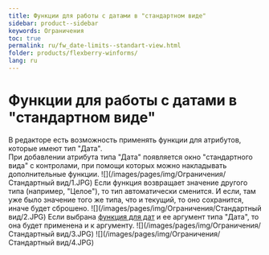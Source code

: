 ```yaml
---
title: Функции для работы с датами в "стандартном виде"
sidebar: product--sidebar
keywords: Ограничения
toc: true
permalink: ru/fw_date-limits--standart-view.html
folder: products/flexberry-winforms/
lang: ru
---
```


# Функции для работы с датами в "стандартном виде" 
В редакторе есть возможность применять функции для атрибутов, которые имеют тип "Дата".
<br />
При добавлении атрибута типа "Дата" появляется окно "стандартного вида" с контролами, при помощи которых можно накладывать дополнительные функции.
![](/images/pages/img/Ограничения/Стандартный вид/1.JPG)
Если функция возвращает значение другого типа (например, "Целое"), то тип автоматически сменится. И если, там уже было значение того же типа, что и текущий, то оно сохранится, иначе будет сброшено.
![](/images/pages/img/Ограничения/Стандартный вид/2.JPG)
Если выбрана [функция для дат](date-time-funtions-in-limits.html) и ее аргумент типа "Дата", то она будет применена и к аргументу.
![](/images/pages/img/Ограничения/Стандартный вид/3.JPG)
![](/images/pages/img/Ограничения/Стандартный вид/4.JPG)



